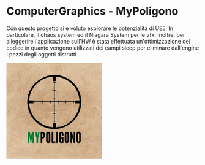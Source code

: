 # ComputerGraphics - MyPoligono
Con questo progetto si è voluto esplorare le potenzialità di UE5. In particolare, il chaos system ed il Niagara System per le vfx. Inoltre, per alleggerire l'applicazione sull'HW è stata effettuata un'ottimizzazione del codice in quanto vengono utilizzati dei campi sleep per eliminare dall'engine i pezzi degli oggetti distrutti 

<img src="https://github.com/matteomaraziti/ComputerGraphics/blob/main/ApplicationLogo.jpg" width="250" height="250">
